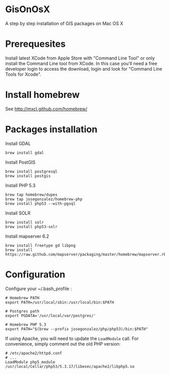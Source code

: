 GisOnOsX
========

A step by step installation of GIS packages on Mac OS X 

Prerequesites
=============

Install latest XCode from Apple Store with "Command Line Tool" or only install the Command Line tool from XCode.
In this case you'll need a free developer login to access the download, login and look for "Command Line Tools for Xcode".


Install homebrew
================

See http://mxcl.github.com/homebrew/


Packages installation
=====================

Install GDAL

    brew install gdal
    
Install PostGIS

    brew install postgresql
    brew install postgis
    
Install PHP 5.3

    brew tap homebrew/dupes
    brew tap josegonzalez/homebrew-php
    brew install php53 --with-pgsql
    
Install SOLR

    brew install solr
    brew install php53-solr
    
Install mapserver 6.2

    brew install freetype gd libpng
    brew install https://raw.github.com/mapserver/packaging/master/homebrew/mapserver.rb
    
    
Configuration
=============

Configure your ~/.bash_profile :

    # Homebrew PATH
    export PATH=/usr/local/sbin:/usr/local/bin:$PATH

    # Postgres path
    export PGDATA='/usr/local/var/postgres/'

    # Homebrew PHP 5.3
    export PATH="$(brew --prefix josegonzalez/php/php53)/bin:$PATH"

If using Apache, you will need to update the `LoadModule` call. For convenience, simply comment out the old PHP version:

    # /etc/apache2/httpd.conf
    # ...
    LoadModule php5_module    /usr/local/Cellar/php53/5.3.17/libexec/apache2/libphp5.so
